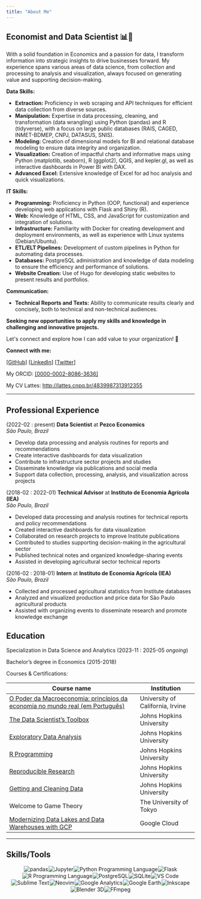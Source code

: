 ```yaml
---
title: "About Me"
---
```


## Economist and Data Scientist 📊🚀

With a solid foundation in Economics and a passion for data, I transform information into strategic insights to drive businesses forward. My experience spans various areas of data science, from collection and processing to analysis and visualization, always focused on generating value and supporting decision-making.

**Data Skills:**

* **Extraction:** Proficiency in web scraping and API techniques for efficient data collection from diverse sources.
* **Manipulation:** Expertise in data processing, cleaning, and transformation (data wrangling) using Python (pandas) and R (tidyverse), with a focus on large public databases (RAIS, CAGED, INMET-BDMEP, CNPJ, DATASUS, SNIS).
* **Modeling:** Creation of dimensional models for BI and relational database modeling to ensure data integrity and organization.
* **Visualization:** Creation of impactful charts and informative maps using Python (matplotlib, seaborn), R (ggplot2), QGIS, and kepler.gl, as well as interactive dashboards in Power BI with DAX.
* **Advanced Excel:** Extensive knowledge of Excel for ad hoc analysis and quick visualizations.

**IT Skills:**

* **Programming:** Proficiency in Python (OOP, functional) and experience developing web applications with Flask and Shiny (R).
* **Web:** Knowledge of HTML, CSS, and JavaScript for customization and integration of solutions.
* **Infrastructure:** Familiarity with Docker for creating development and deployment environments, as well as experience with Linux systems (Debian/Ubuntu).
* **ETL/ELT Pipelines:** Development of custom pipelines in Python for automating data processes.
* **Databases:** PostgreSQL administration and knowledge of data modeling to ensure the efficiency and performance of solutions.
* **Website Creation:** Use of Hugo for developing static websites to present results and portfolios.

**Communication:**

* **Technical Reports and Texts:** Ability to communicate results clearly and concisely, both to technical and non-technical audiences.

**Seeking new opportunities to apply my skills and knowledge in challenging and innovative projects.**

Let's connect and explore how I can add value to your organization! 🤝

**Connect with me:**

[[GitHub](https://github.com/dankkom)]
[[LinkedIn](https://www.linkedin.com/in/daniel-komesu/)]
[[Twitter](https://twitter.com/dankkom)]

My ORCID: [[0000-0002-8086-3636]](https://orcid.org/0000-0002-8086-3636)

My CV Lattes: http://lattes.cnpq.br/4839987313912355

---

## Professional Experience

(2022-02 : present) **Data Scientist** at **Pezco Economics**<br/>_São Paulo, Brazil_

* Develop data processing and analysis routines for reports and recommendations
* Create interactive dashboards for data visualization
* Contribute to infrastructure sector projects and studies
* Disseminate knowledge via publications and social media
* Support data collection, processing, analysis, and visualization across projects

(2018-02 : 2022-01) **Technical Advisor** at **Instituto de Economia Agrícola (IEA)**<br/>_São Paulo, Brazil_

* Developed data processing and analysis routines for technical reports and policy recommendations
* Created interactive dashboards for data visualization
* Collaborated on research projects to improve Institute publications
* Contributed to studies supporting decision-making in the agricultural sector
* Published technical notes and organized knowledge-sharing events
* Assisted in developing agricultural sector technical reports

(2016-02 : 2018-01) **Intern** at **Instituto de Economia Agrícola (IEA)**<br/>_São Paulo, Brazil_

* Collected and processed agricultural statistics from Institute databases
* Analyzed and visualized production and price data for São Paulo agricultural products
* Assisted with organizing events to disseminate research and promote knowledge exchange

## Education

Specialization in Data Science and Analytics (2023-11 : 2025-05 _ongoing_)

Bachelor’s degree in Economics (2015-2018)

Courses & Certifications:

| Course name                                                                                                                                            | Institution                      |
| ------------------------------------------------------------------------------------------------------------------------------------------------------ | -------------------------------- |
| [O Poder da Macroeconomia: princípios da economia no mundo real (em Português)](https://www.coursera.org/account/accomplishments/records/2U3RRQCSARJX) | University of California, Irvine |
| [The Data Scientist’s Toolbox](https://www.coursera.org/account/accomplishments/records/S5JX66V2G7JJ)                                                  | Johns Hopkins University         |
| [Exploratory Data Analysis](https://www.coursera.org/account/accomplishments/records/WHLX7KBAFKBN)                                                     | Johns Hopkins University         |
| [R Programming](https://www.coursera.org/account/accomplishments/records/ZYRNCYVJ989N)                                                                 | Johns Hopkins University         |
| [Reproducible Research](https://www.coursera.org/account/accomplishments/records/PYLJ5WQJQCS4)                                                         | Johns Hopkins University         |
| [Getting and Cleaning Data](https://www.coursera.org/account/accomplishments/records/7CUJ954AU45S)                                                     | Johns Hopkins University         |
| Welcome to Game Theory                                                                                                                                 | The University of Tokyo          |
| [Modernizing Data Lakes and Data Warehouses with GCP](https://coursera.org/share/9e68309318cb2bf7b6571d33ae641568)                                     | Google Cloud                     |

---

## Skills/Tools

<div class="tools">
<img loading="lazy" src="https://img.shields.io/badge/-pandas-150458?style=for-the-badge&amp;logo=pandas" alt="pandas">
<img loading="lazy" src="https://img.shields.io/badge/-jupyter-ffffff?style=for-the-badge&amp;logo=jupyter" alt="Jupyter">
<img loading="lazy" src="http://img.shields.io/badge/-Python%20Programming%20Language-ffffff?style=for-the-badge&amp;logo=python" alt="Python Programming Language">
<img loading="lazy" src="http://img.shields.io/badge/-Flask-000000?style=for-the-badge&amp;logo=flask" alt="Flask">
<img loading="lazy" src="http://img.shields.io/badge/-R%20Programming%20Language-ffffff?style=for-the-badge&amp;logo=R&amp;logoColor=276DC3" alt="R Programming Language">
<img loading="lazy" src="https://img.shields.io/badge/-PostgreSQL-ffffff?style=for-the-badge&amp;logo=postgresql" alt="PostgreSQL">
<img loading="lazy" src="https://img.shields.io/badge/-SQLite-003B57?style=for-the-badge&amp;logo=SQLite" alt="SQLite">
<img loading="lazy" src="http://img.shields.io/badge/-VS%20Code-ffffff?style=for-the-badge&amp;logo=visual-studio-code&amp;logoColor=007ACC" alt="VS Code">
<img loading="lazy" src="http://img.shields.io/badge/-Sublime%20Text-ffffff?style=for-the-badge&amp;logo=sublimetext" alt="Sublime Text">
<img loading="lazy" src="http://img.shields.io/badge/-Neovim-ffffff?style=for-the-badge&amp;logo=neovim" alt="Neovim">
<img loading="lazy" src="http://img.shields.io/badge/-Google%20Analytics-ffffff?style=for-the-badge&amp;logo=googleanalytics" alt="Google Analytics">
<img loading="lazy" src="http://img.shields.io/badge/-Google%20Earth-ffffff?style=for-the-badge&amp;logo=googleearth" alt="Google Earth">
<img loading="lazy" src="http://img.shields.io/badge/-Inkscape-ffffff?style=for-the-badge&amp;logo=inkscape&amp;logoColor=000000" alt="Inkscape">
<img loading="lazy" src="http://img.shields.io/badge/-Blender%203D-ffffff?style=for-the-badge&amp;logo=blender" alt="Blender 3D">
<img loading="lazy" src="http://img.shields.io/badge/-FFmpeg-007808?style=for-the-badge&amp;logo=ffmpeg" alt="FFmpeg">
</div>

<style type="text/css">
.tools {
  display: flex;
  flex-wrap: wrap;
  justify-content: center;
  align-items: center;
  gap: 1px;
}
</style>

